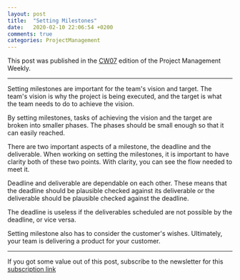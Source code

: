 ```yaml
---
layout: post
title:  "Setting Milestones"
date:   2020-02-10 22:06:54 +0200
comments: true
categories: ProjectManagement 
---
```


This post was published in the [CW07](https://mailchi.mp/55b46ffc07cb/2020pwm-cw07) edition of the Project Management Weekly.

---

Setting milestones are important for the team's vision and target. The team's vision is why the project is being executed, and the target is what the team needs to do to achieve the vision.

By setting milestones, tasks of achieving the vision and the target are broken into smaller phases. The phases should be small enough so that it can easily reached.

There are two important aspects of a milestone, the deadline and the deliverable. When working on setting the milestones, it is important to have clarity both of these two points. With clarity, you can see the flow needed to meet it. 

Deadline and deliverable are dependable on each other. These means that the deadline should be plausible checked against its deliverable or the deliverable should be plausible checked against the deadline.

The deadline is useless if the deliverables scheduled are not possible by the deadline, or vice versa.

Setting milestone also has to consider the customer's wishes. Ultimately, your team is delivering a product for your customer.


---

If you got some value out of this post, subscribe to the newsletter for this [subscription link](https://mailchi.mp/8e0622427dd5/prjmgrwkly)
